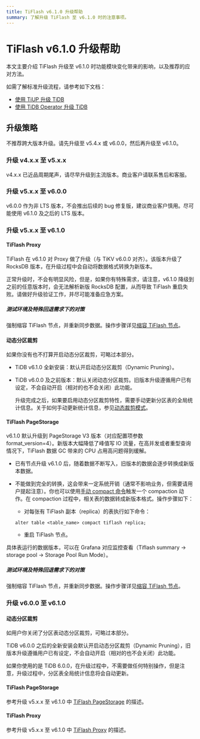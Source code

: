 ```yaml
---
title: TiFlash v6.1.0 升级帮助
summary: 了解升级 TiFlash 至 v6.1.0 时的注意事项。
---
```


# TiFlash v6.1.0 升级帮助

本文主要介绍 TiFlash 升级至 v6.1.0 时功能模块变化带来的影响，以及推荐的应对方法。

如需了解标准升级流程，请参考如下文档：

- [使用 TiUP 升级 TiDB](/upgrade-tidb-using-tiup.md)
- [使用 TiDB Operator 升级 TiDB](https://docs.pingcap.com/zh/tidb-in-kubernetes/stable/upgrade-a-tidb-cluster)

## 升级策略

 不推荐跨大版本升级。请先升级至 v5.4.x 或 v6.0.0，然后再升级至 v6.1.0。

### 升级 v4.x.x 至 v5.x.x

v4.x.x 已近品周期尾声，请尽早升级到主流版本。商业客户请联系售后和客服。

### 升级 v5.x.x 至 v6.0.0

v6.0.0 作为非 LTS 版本，不会推出后续的 bug 修复版，建议商业客户慎用。尽可能使用 v6.1.0 及之后的 LTS 版本。

### 升级 v5.x.x 至 v6.1.0

#### TiFlash Proxy

TiFlash 在 v6.1.0 对 Proxy 做了升级（与 TiKV v6.0.0 对齐）。该版本升级了 RocksDB 版本，在升级过程中会自动将数据格式转换为新版本。

正常升级时，不会有明显风险，但是，如果你有特殊需求，请注意，v6.1.0 降级到之前的任意版本时，会无法解析新版 RocksDB 配置，从而导致 TiFlash 重启失败。请做好升级验证工作，并尽可能准备应急方案。

##### 测试环境及特殊回退需求下的对策

强制缩容 TiFlash 节点，并重新同步数据。操作步骤详见[缩容 TiFlash 节点](/scale-tidb-using-tiup.md#缩容-tiflash-节点)。

#### 动态分区裁剪

如果你没有也不打算开启动态分区裁剪，可略过本部分。

- TiDB v6.1.0 全新安装：默认开启动态分区裁剪（Dynamic Pruning）。

- TiDB v6.0.0 及之前版本：默认关闭动态分区裁剪。旧版本升级遵循用户已有设定，不会自动开启（相对的也不会关闭）此功能。

    升级完成之后，如果要启用动态分区裁剪特性，需要手动更新分区表的全局统计信息。关于如何手动更新统计信息，参见[动态裁剪模式](/partitioned-table.md#动态裁剪模式)。

#### TiFlash PageStorage

v6.1.0 默认升级到 PageStorage V3 版本（对应配置项参数 format_version=4）。新版本大幅降低了峰值写 IO 流量，在高并发或者重型查询情况下，TiFlash 数据 GC 带来的 CPU 占用高问题得到缓解。

- 已有节点升级 v6.1.0 后，随着数据不断写入，旧版本的数据会逐步转换成新版本数据。
- 不能做到完全的转换，这会带来一定系统开销（通常不影响业务，但需要请用户提起注意）。你也可以使用[手动 compact 命令](/sql-statements/sql-statement-alter-table-compact.md)触发一个 compaction 动作。在 compaction 过程中，相关表的数据转成新版本格式。操作步骤如下：

    - 对每张有 TiFlash 副本（replica）的表执行如下命令：

     ```
     alter table <table_name> compact tiflash replica;
     ```

    - 重启 TiFlash 节点。

具体表运行的数据版本，可以在 Grafana 对应监控查看（Tiflash summary → storage pool → Storage Pool Run Mode）。

##### 测试环境及特殊回退需求下的对策

强制缩容 TiFlash 节点，并重新同步数据。操作步骤详见[缩容 TiFlash 节点](/scale-tidb-using-tiup.md#缩容-tiflash-节点)。

### 升级 v6.0.0 至 v6.1.0

#### 动态分区裁剪

如用户你关闭了分区表动态分区裁剪，可略过本部分。

TiDB v6.0.0 之后的全新安装会默认开启动态分区裁剪（Dynamic Pruning），旧版本升级遵循用户已有设定，不会自动开启（相对的也不会关闭）此功能。

如果你使用的是 TiDB 6.0.0，在升级过程中，不需要做任何特别操作，但是注意，升级过程中，分区表全局统计信息将会自动更新。

#### TiFlash PageStorage

参考升级 v5.x.x 至 v6.1.0 中 [TiFlash PageStorage](#tiflash-pagestorage) 的描述。

#### TiFlash Proxy

参考升级 v5.x.x 至 v6.1.0 中 [TiFlash Proxy](#tiflash-pagestorage) 的描述。
